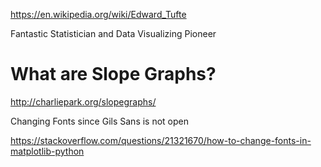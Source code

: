 https://en.wikipedia.org/wiki/Edward_Tufte

Fantastic Statistician and Data Visualizing Pioneer

# What are Slope Graphs?
http://charliepark.org/slopegraphs/

Changing Fonts since Gils Sans is not open

https://stackoverflow.com/questions/21321670/how-to-change-fonts-in-matplotlib-python
